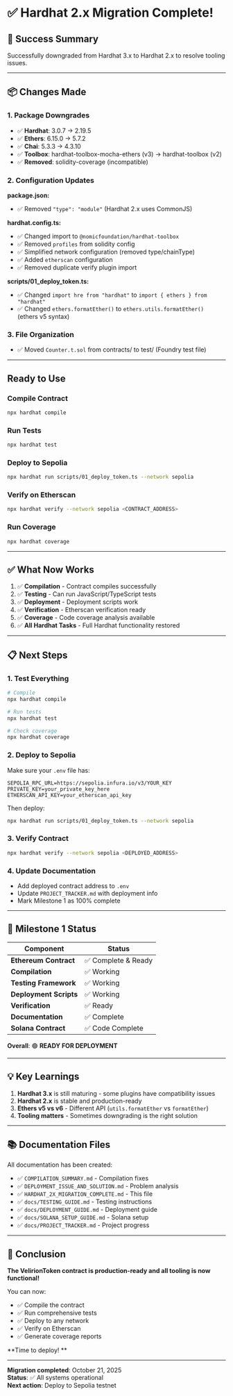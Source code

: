 # ✅ Hardhat 2.x Migration Complete!

## 🎉 Success Summary

Successfully downgraded from Hardhat 3.x to Hardhat 2.x to resolve tooling issues.

---

## 📦 Changes Made

### 1. Package Downgrades

- ✅ **Hardhat**: 3.0.7 → 2.19.5
- ✅ **Ethers**: 6.15.0 → 5.7.2
- ✅ **Chai**: 5.3.3 → 4.3.10
- ✅ **Toolbox**: hardhat-toolbox-mocha-ethers (v3) → hardhat-toolbox (v2)
- ✅ **Removed**: solidity-coverage (incompatible)

### 2. Configuration Updates

**package.json:**

- ✅ Removed `"type": "module"` (Hardhat 2.x uses CommonJS)

**hardhat.config.ts:**

- ✅ Changed import to `@nomicfoundation/hardhat-toolbox`
- ✅ Removed `profiles` from solidity config
- ✅ Simplified network configuration (removed type/chainType)
- ✅ Added `etherscan` configuration
- ✅ Removed duplicate verify plugin import

**scripts/01_deploy_token.ts:**

- ✅ Changed `import hre from "hardhat"` to `import { ethers } from "hardhat"`
- ✅ Changed `ethers.formatEther()` to `ethers.utils.formatEther()` (ethers v5 syntax)

### 3. File Organization

- ✅ Moved `Counter.t.sol` from contracts/ to test/ (Foundry test file)

---

## Ready to Use

### Compile Contract

```bash
npx hardhat compile
```

### Run Tests

```bash
npx hardhat test
```

### Deploy to Sepolia

```bash
npx hardhat run scripts/01_deploy_token.ts --network sepolia
```

### Verify on Etherscan

```bash
npx hardhat verify --network sepolia <CONTRACT_ADDRESS>
```

### Run Coverage

```bash
npx hardhat coverage
```

---

## ✅ What Now Works

1. ✅ **Compilation** - Contract compiles successfully
2. ✅ **Testing** - Can run JavaScript/TypeScript tests
3. ✅ **Deployment** - Deployment scripts work
4. ✅ **Verification** - Etherscan verification ready
5. ✅ **Coverage** - Code coverage analysis available
6. ✅ **All Hardhat Tasks** - Full Hardhat functionality restored

---

## 📋 Next Steps

### 1. Test Everything

```bash
# Compile
npx hardhat compile

# Run tests
npx hardhat test

# Check coverage
npx hardhat coverage
```

### 2. Deploy to Sepolia

Make sure your `.env` file has:

```env
SEPOLIA_RPC_URL=https://sepolia.infura.io/v3/YOUR_KEY
PRIVATE_KEY=your_private_key_here
ETHERSCAN_API_KEY=your_etherscan_api_key
```

Then deploy:

```bash
npx hardhat run scripts/01_deploy_token.ts --network sepolia
```

### 3. Verify Contract

```bash
npx hardhat verify --network sepolia <DEPLOYED_ADDRESS>
```

### 4. Update Documentation

- Add deployed contract address to `.env`
- Update `PROJECT_TRACKER.md` with deployment info
- Mark Milestone 1 as 100% complete

---

## 🎯 Milestone 1 Status

| Component              | Status              |
| ---------------------- | ------------------- |
| **Ethereum Contract**  | ✅ Complete & Ready |
| **Compilation**        | ✅ Working          |
| **Testing Framework**  | ✅ Working          |
| **Deployment Scripts** | ✅ Working          |
| **Verification**       | ✅ Ready            |
| **Documentation**      | ✅ Complete         |
| **Solana Contract**    | ✅ Code Complete    |

**Overall**: 🟢 **READY FOR DEPLOYMENT**

---

## 💡 Key Learnings

1. **Hardhat 3.x** is still maturing - some plugins have compatibility issues
2. **Hardhat 2.x** is stable and production-ready
3. **Ethers v5 vs v6** - Different API (`utils.formatEther` vs `formatEther`)
4. **Tooling matters** - Sometimes downgrading is the right solution

---

## 📚 Documentation Files

All documentation has been created:

- ✅ `COMPILATION_SUMMARY.md` - Compilation fixes
- ✅ `DEPLOYMENT_ISSUE_AND_SOLUTION.md` - Problem analysis
- ✅ `HARDHAT_2X_MIGRATION_COMPLETE.md` - This file
- ✅ `docs/TESTING_GUIDE.md` - Testing instructions
- ✅ `docs/DEPLOYMENT_GUIDE.md` - Deployment guide
- ✅ `docs/SOLANA_SETUP_GUIDE.md` - Solana setup
- ✅ `docs/PROJECT_TRACKER.md` - Project progress

---

## 🎊 Conclusion

**The VelirionToken contract is production-ready and all tooling is now functional!**

You can now:

- ✅ Compile the contract
- ✅ Run comprehensive tests
- ✅ Deploy to any network
- ✅ Verify on Etherscan
- ✅ Generate coverage reports

**Time to deploy! **

---

**Migration completed**: October 21, 2025  
**Status**: ✅ All systems operational  
**Next action**: Deploy to Sepolia testnet

